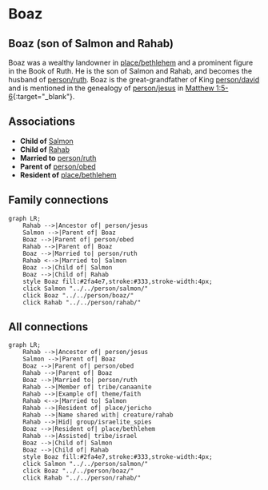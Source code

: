 # Boaz
## Boaz (son of Salmon and Rahab)
Boaz was a wealthy landowner in [place/bethlehem](../../place/bethlehem/) and a prominent figure in the Book of Ruth. He is the son of Salmon and Rahab, and becomes the husband of [person/ruth](../../person/ruth/). Boaz is the great-grandfather of King [person/david](../../person/david/) and is mentioned in the genealogy of [person/jesus](../../person/jesus/) in [Matthew 1:5-6](https://biblehub.com/context/matthew/1.htm){:target="_blank"}.


## Associations
- **Child of** [Salmon](../../person/salmon/)
- **Child of** [Rahab](../../person/rahab/)
- **Married to** [person/ruth](../../person/ruth/)
- **Parent of** [person/obed](../../person/obed/)
- **Resident of** [place/bethlehem](../../place/bethlehem/)

## Family connections
```mermaid
graph LR;
    Rahab -->|Ancestor of| person/jesus
    Salmon -->|Parent of| Boaz
    Boaz -->|Parent of| person/obed
    Rahab -->|Parent of| Boaz
    Boaz -->|Married to| person/ruth
    Rahab <-->|Married to| Salmon
    Boaz -->|Child of| Salmon
    Boaz -->|Child of| Rahab
    style Boaz fill:#2fa4e7,stroke:#333,stroke-width:4px;
    click Salmon "../../person/salmon/"
    click Boaz "../../person/boaz/"
    click Rahab "../../person/rahab/"
```
## All connections
```mermaid
graph LR;
    Rahab -->|Ancestor of| person/jesus
    Salmon -->|Parent of| Boaz
    Boaz -->|Parent of| person/obed
    Rahab -->|Parent of| Boaz
    Boaz -->|Married to| person/ruth
    Rahab -->|Member of| tribe/canaanite
    Rahab -->|Example of| theme/faith
    Rahab <-->|Married to| Salmon
    Rahab -->|Resident of| place/jericho
    Rahab -->|Name shared with| creature/rahab
    Rahab -->|Hid| group/israelite_spies
    Boaz -->|Resident of| place/bethlehem
    Rahab -->|Assisted| tribe/israel
    Boaz -->|Child of| Salmon
    Boaz -->|Child of| Rahab
    style Boaz fill:#2fa4e7,stroke:#333,stroke-width:4px;
    click Salmon "../../person/salmon/"
    click Boaz "../../person/boaz/"
    click Rahab "../../person/rahab/"
```
